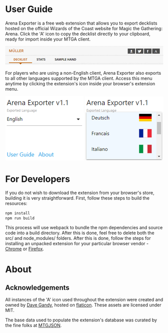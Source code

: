 # User Guide

Arena Exporter is a free web extension that allows you to export decklists hosted on the official Wizards of the Coast website for Magic the Gathering: Arena. Click the 'A' icon to copy the decklist directly to your clipboard, ready for import inside your MTGA client.

![](assets/examples/export-icon.png)

For players who are using a non-English client, Arena Exporter also exports to all other languages supported by the MTGA client. Access this menu anytime by clicking the extension's icon inside your browser's extension menu. 

![](assets/examples/select-1.png)    ![](assets/examples/select-2.png)

# For Developers

If you do not wish to download the extension from your browser's store, building it is very straightforward. First, follow these steps to build the resources:
```
npm install
npm run build
```
This process will use webpack to bundle the npm dependencies and source code into a build directory. After this is done, feel free to delete both the src/ and node_modules/ folders.
After this is done, follow the steps for installing an unpacked extension for your particular browser vendor - [Chrome](https://developer.chrome.com/extensions/getstarted#manifest) or [Firefox](https://developer.mozilla.org/en-US/docs/Mozilla/Add-ons/WebExtensions/Temporary_Installation_in_Firefox). 

# About

## Acknowledgements

All instances of the 'A' icon used throughout the extension were created and owned by [Dave Gandy](https://www.flaticon.com/authors/dave-gandy), hosted on [flaticon](https://www.flaticon.com). These assets are licensed under MIT.

The base data used to populate the extension's database was curated by the fine folks at [MTGJSON](https://mtgjson.com).